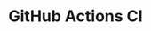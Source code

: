 # GitHub Actions CI

































































































































































































































































































































































































































































































































































































































































































































































































































































































































































































































































































































































































































































































































































































































































































































































































































































































































































































































































































































































































































































































































































































































































































































































































































































































































































































































































































































































































































































































































































































































































































































































































































































































































































































































































































































































































































































































